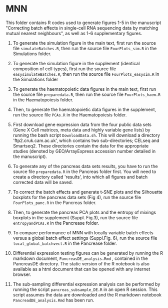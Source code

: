 # MNN

This folder contains R codes used to generate figures 1-5 in the manuscript "Correcting batch effects in single-cell RNA sequencing data by matching mutual nearest neighbours", as well as 1-6 supplementary figures.

1. To generate the simulation figure in the main text, first run the source file `simulateBatches.R`, then run the source file `FourPlots_sim.R` in the Simulations folder.

2. To generate the simulation figure in the supplement (identical composition of cell types), first run the source file `easysimulateBatches.R`, then run the source file `FourPlots_easysim.R` in the Simulations folder  


3. To generate the haematopoietic data figures in the main text, first run the source file `preparedata.R`, then  run the source file `FourPlots_haem.R` in the Haematopoiesis folder.

4. Then, to generate the haematopoietic data figures in the supplement, run the source file `PCAs.R` in the Haematopoiesis folder.

5. First download gene expression data from the four public data sets (Gene X Cell matrices, meta data and highly variable gene lists) by running the bash script `DownloadData.sh`.  This will download a directory 'ftp2.cruk.cam.ac.uk', which contains two sub-directories; CELseq and Smartseq2.  These directories contain the data for the appropriate studies (denoted by GEO/ArrayExpress accession number detailed in the manuscript).

6. To generate any of the pancreas data sets results, you have to run the source file `preparedata.R` in the Pancreas folder first. You will need to create a directory called 'results', into which all figures and batch corrected data will be saved.

7. To correct the batch effects and generate t-SNE plots and the Silhouette boxplots for the pancreas data sets (Fig 4), run the source file `FourPlots_panc.R` in the Pancreas folder.

8. Then, to generate the pancreas PCA plots and the entropy of mixings boxplots in the supplement (Suppl. Fig.3), run the source file `entropyandPCAs.R` in the Pancrease folder.

9. To compare performance of MNN with locally variable batch effects versus a global batch effect settings (Suppl.Fig. 6), run the source file `local_global_batchvect.R` in the Pancrease folder.

10. Differential expression testing figures can be generated by running the R markdown document, `PancreasDE_analysis.Rmd` , contained in the PancreasDE directory.  The static version of the R notebook is also available as a html document that can be opened with any internet browser.

11. The sub-sampling differential expression analysis can be performed by running the script `pancreas_subsample_DE.R` in an open R session.  This script assumes the data are downloaded and the R markdown notebook `PancreadDE_analysis.Rmd` has been run.